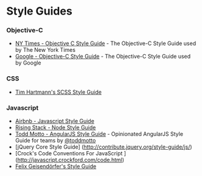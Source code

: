 # Style Guides
### Objective-C

* [NY Times - Objective C Style Guide](https://github.com/NYTimes/objective-c-style-guide) - The Objective-C Style Guide used by The New York Times
* [Google - Objective-C Style Guide](http://google-styleguide.googlecode.com/svn/trunk/objcguide.xml) - The Objective-C Style Guide used by Google

### CSS

* [Tim Hartmann's SCSS Style Guide](https://github.com/timhartmann/Scss-Styleguide)

### Javascript

* [Airbnb - Javascript Style Guide](https://github.com/airbnb/javascript)
* [Rising Stack - Node Style Guide](https://github.com/RisingStack/node-style-guide)
* [Todd Motto - AngularJS Style Guide](https://github.com/toddmotto/angularjs-styleguide) - Opinionated AngularJS Style Guide for teams by [@toddmotto](//twitter.com/toddmotto)
* [jQuery Core Style Guide] (http://contribute.jquery.org/style-guide/js/)
* [Crock's Code Conventions For JavaScript ] (http://javascript.crockford.com/code.html)
* [Felix Geisendörfer's Style Guide](https://github.com/felixge/node-style-guide)
